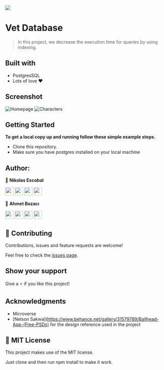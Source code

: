 ![](https://img.shields.io/badge/Microverse-blueviolet)

# Vet Database
> In this project, we decrease the execution time for queries by using indexing.

## Built with
- PostgresSQL
- Lots of love :heart:


## Screenshot
![Homepage](https://user-images.githubusercontent.com/62937819/144334065-becdcd16-1732-43c7-9427-7fd7ef6f4693.png)
![Characters](https://user-images.githubusercontent.com/62937819/144333952-6e9efafd-593b-4e54-9749-eb229c6cb92b.png)

## Getting Started
**To get a local copy up and running follow these simple example steps.**
- Clone this repository.
- Make sure you have postgres installed on your local machine

## Author:

👤 **Nikolas Escobal**

[<code><img height="26" src="https://cdn.iconscout.com/icon/free/png-256/github-153-675523.png"></code>](https://github.com/nikoescobal)
[<code><img height="26" src="https://upload.wikimedia.org/wikipedia/sco/thumb/9/9f/Twitter_bird_logo_2012.svg/1200px-Twitter_bird_logo_2012.svg.png"></code>](https://twitter.com/nikoescobal)
[<code><img height="26" src="https://upload.wikimedia.org/wikipedia/commons/thumb/c/c9/Linkedin.svg/1200px-Linkedin.svg.png"></code>](https://www.linkedin.com/in/nikolas-escobal/)
 <a href="mailto:niko.escobal@gmail.com?subject=Sup Niko?"><img height="26" src="https://cdn.worldvectorlogo.com/logos/official-gmail-icon-2020-.svg"></a>
 

👤 **Ahmet Bozacı**

[<code><img height="26" src="https://cdn.iconscout.com/icon/free/png-256/github-153-675523.png"></code>](https://github.com/ahmetbozaci)
[<code><img height="26" src="https://upload.wikimedia.org/wikipedia/sco/thumb/9/9f/Twitter_bird_logo_2012.svg/1200px-Twitter_bird_logo_2012.svg.png"></code>](https://twitter.com/ahmtbozaci)
[<code><img height="26" src="https://upload.wikimedia.org/wikipedia/commons/thumb/c/c9/Linkedin.svg/1200px-Linkedin.svg.png"></code>](https://www.linkedin.com/in/ahmetbozaci/)
 <a href="mailto:ahmt9417@gmail.com?subject=Hey Ahmet!"><img height="26" src="https://cdn.worldvectorlogo.com/logos/official-gmail-icon-2020-.svg"></a>
 

## 🤝 Contributing

Contributions, issues and feature requests are welcome!

Feel free to check the [issues page](https://github.com/nikoescobal/members-only/issues).

## Show your support

Give a ⭐️ if you like this project!

## Acknowledgments

- Microverse
- [Nelson Sakwa](https://www.behance.net/gallery/31579789/Ballhead-App-(Free-PSDs) for the design reference used in the project 

## 📝 MIT License

This project makes use of the MIT license.

Just clone and then run npm install to make it work.
